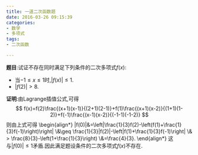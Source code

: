```yaml
---
title: 一道二次函数题
date: 2016-03-26 09:15:39
categories:
- 数学
- 多项式
tags:
- 二次函数

---
```

**题目**:试证不存在同时满足下列条件的二次多项式$f(x):$
+ 当$-1\leq x\leq 1$时,$|f(x)|\leq 1$.
+ $|f(2)| > 8$.

**证明**:由Lagrange插值公式,可得
$$
f(x)=f(2)\frac{(x+1)(x-1)}{(2+1)(2-1)}+f(1)\frac{(x+1)(x-2)}{(1+1)(1-2)}+f(-1)\frac{(x-1)(x-2)}{(-1-1)(-1-2)}
$$
则由上式可得
\begin{align\*}
  |f(0)|&=\left|\frac{1}{3}f(2)-\left(f(1)+\frac{1}{3}f(-1)\right)\right|
\\\&\geq \frac{1}{3}|f(2)|-\left|f(1)+\frac{1}{3}f(-1)\right|
\\\& > \frac{8}{3}-\left(1+\frac{1}{3}\right)
\\\&=\frac{4}{3}.
\end{align\*}
这与$|f(0)|\leq 1$矛盾.因此满足题设条件的二次多项式$f(x)$不存在.
